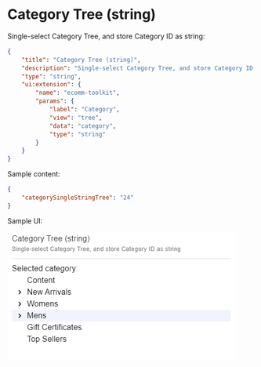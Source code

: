 # Category Tree (string)

Single-select Category Tree, and store Category ID as string:

```json
{
    "title": "Category Tree (string)",
    "description": "Single-select Category Tree, and store Category ID as string",
    "type": "string",
    "ui:extension": {
        "name": "ecomm-toolkit",
        "params": {
            "label": "Category",
            "view": "tree",
            "data": "category",
            "type": "string"
        }
    }
}
```

Sample content:

```json
{
    "categorySingleStringTree": "24"
}
```

Sample UI:

![Sample UI](../../media/category-tree-string.png)
